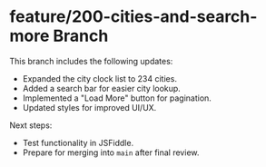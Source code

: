 # feature/200-cities-and-search-more Branch

This branch includes the following updates:

- Expanded the city clock list to 234 cities.
- Added a search bar for easier city lookup.
- Implemented a "Load More" button for pagination.
- Updated styles for improved UI/UX.

Next steps:
- Test functionality in JSFiddle.
- Prepare for merging into `main` after final review.
